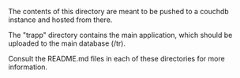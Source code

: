 The contents of this directory are meant to be pushed to a couchdb instance and hosted from there.

The "trapp" directory contains the main application, which should be uploaded to the main database (/tr).

Consult the README.md files in each of these directories for more information.